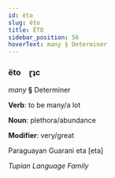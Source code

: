 ```yaml
---
id: ëto
slug: ëto
title: ËTO
sidebar_position: 56
hoverText: many § Determiner
---
```


### ëto&emsp;<span kind="abugida">ɽʇc</span>

*many* **§** Determiner

**Verb**: to be many/a lot

**Noun**: plethora/abundance

**Modifier**: very/great

Paraguayan Guarani eta [eta]

*Tupian Language Family*